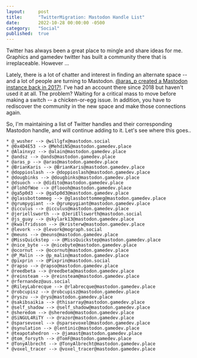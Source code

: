 ```yaml
---
layout: 	post
title:  	"TwitterMigration: Mastodon Handle List"
date:   	2022-10-28 00:00:00 -0500
category: 	"Social"
published:	true
---
```


Twitter has always been a great place to mingle and share ideas for me. Graphics and gamedev twitter has built a community there that is irreplaceable. However ...

Lately, there is a lot of chatter and interest in finding an alternate space -- and a lot of people are turning to Mastodon. [@aras_p created a Mastodon instance back in 2017!](https://aras-p.info/blog/2017/12/04/Gamedev-Mastodon-mastodon.gamedev.place/). I've had an account there since 2018 but haven't used it at all. The problem? Waiting for a critical mass to move before making a switch -- a chicken-or-egg issue. In addition, you have to rediscover the community in the new space and make those connections again.

So, I'm maintaining a list of Twitter handles and their corresponding Mastodon handle, and will continue adding to it. Let's see where this goes..

```
* @_wusher --> @willgfx@mastodon.social
* @0x4D4E53 --> @MehdiNS@mastodon.gamedev.place
* @Alainxyz --> @alain@mastodon.gamedev.place
* @andsz --> @ands@mastodon.gamedev.place
* @aras_p --> @aras@mastodon.gamedev.place
* @BrianKaris --> @BrianKaris@mastodon.gamedev.place
* @doppioslash --> @doppioslash@mastodon.gamedev.place
* @dougbinks --> @dougbinks@mastodon.gamedev.place
* @dsuoch --> @didito@mastodon.gamedev.place
* @FlohOfWoe --> @floooh@mastodon.gamedev.place
* @ga5p0d3 --> @ga5p0d3@mastodon.gamedev.place
* @glassbottommeg --> @glassbottommeg@mastodon.gamedev.place
* @grumpygiant --> @grumpygiant@mastodon.gamedev.place
* @icculus --> @icculus@mastodon.gamedev.place
* @jeriellsworth --> @JeriEllsworth@mastodon.social
* @js_guay --> @skylark13@mastodon.gamedev.place
* @kwalfridsson --> @kristerw@mastodon.gamedev.place
* @levork --> @levork@mograph.social
* @meuns --> @meuns@mastodon.gamedev.place
* @MissQuickstep --> @MissQuickstep@mastodon.gamedev.place
* @nice_byte --> @nicebyte@mastodon.gamedev.place
* @ocornut --> @ocornut@mastodon.gamedev.place
* @P_Malin --> @p_malin@mastodon.gamedev.place
* @pixprin --> @Pixprin@mastodon.social
* @rapso --> @rapso@mastodon.gamedev.place
* @reedbeta --> @reedbeta@mastodon.gamedev.place
* @reinsteam --> @reinsteam@mastodon.gamedev.place
* @rfernandez@aus.social
* @RileyLabrecque --> @rlabrecque@mastodon.gamedev.place
* @robcupisz --> @robcupisz@mastodon.gamedev.place
* @ryszu --> @rys@mastodon.gamedev.place
* @sakibsaikia --> @thisarray@mastodon.gamedev.place
* @self_shadow --> @self_shadow@mastodon.gamedev.place
* @sheredom --> @sheredom@mastodon.gamedev.place
* @SiNGUL4RiTY --> @razor@mastodon.gamedev.place
* @sparsevoxel --> @sparsevoxel@mastodon.gamedev.place
* @synulation --> @lentinic@mastodon.gamedev.place
* @teapotahedron --> @jamast@mastodon.gamedev.place
* @tom_forsyth --> @TomF@mastodon.gamedev.place
* @TonyAlbrecht --> @TonyAlbrecht@mastodon.gamedev.place
* @voxel_tracer --> @voxel_tracer@mastodon.gamedev.place
```
